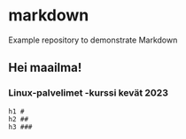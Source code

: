# markdown
Example repository to demonstrate Markdown

## Hei maailma!

### Linux-palvelimet -kurssi kevät 2023

    h1 #
    h2 ##
    h3 ###
    
    
    
